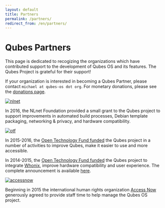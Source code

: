 ```yaml
---
layout: default
title: Partners
permalink: /partners/
redirect_from: /en/partners/
---
```


Qubes Partners
==============

This page is dedicated to recogizing the organizations which have contributed
support to the development of Qubes OS and its features. The Qubes Project is
grateful for their support!

If your organization is interested in becoming a Qubes Partner, please 
contact `michael at qubes-os dot org`. For monetary
donations, please see the [donations page](/en/donate).

[![nlnet](/attachment/site/nlnet.gif)][nlnet]

In 2016, the NLnet Foundation provided a small grant to the Qubes project to support improvements in automated build processes, Debian template packaging, networking & privacy, and hardware compatibility.

[![otf](/attachment/site/OTF-logo.png)][otf]

In 2015-2016, the [Open Technology Fund funded][otf-f] the Qubes project in a number of activities to improve Qubes, make it easier to use and more accessible. 

In 2014-2015, the [Open Technology Fund funded][otf-f] the Qubes project to integrate [Whonix][whonix], improve hardware compatibility and user experience. The complete announcement is available [here][2015-otf].

[![accessnow](/attachment/site/accessnow.png)][accessnow]

Beginning in 2015 the international human rights organization [Access Now][accessnow]
generously agreed to provide staff time to help manage the Qubes OS project.

[nlnet]: https://nlnet.nl
[otf]: https://www.opentechfund.org/
[otf-f]: https://www.opentech.fund/project/qubes-os
[whonix]: https://www.whonix.org/
[2015-otf]: http://blog.invisiblethings.org/2015/06/04/otf-funding-announcement.html
[accessnow]: https://www.accessnow.org/
